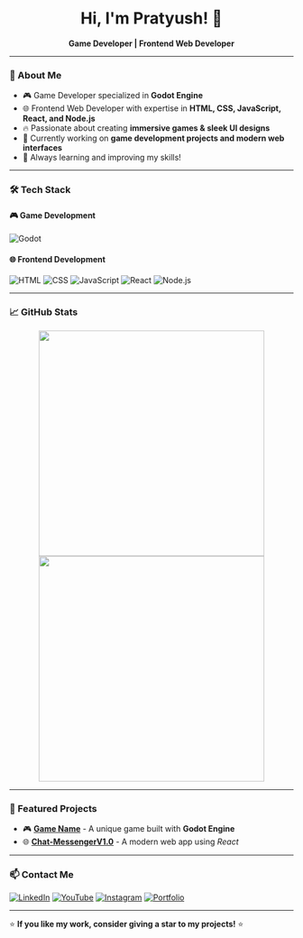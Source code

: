 

<h1 align="center">Hi, I'm Pratyush! 👋</h1>
<p align="center">
  <b>Game Developer | Frontend Web Developer</b>
</p>

---

### 🚀 About Me
- 🎮 Game Developer specialized in **Godot Engine**
- 🌐 Frontend Web Developer with expertise in **HTML, CSS, JavaScript, React, and Node.js**
- 🔥 Passionate about creating **immersive games & sleek UI designs**
- 📌 Currently working on **game development projects and modern web interfaces**
- 🎯 Always learning and improving my skills!

---

### 🛠 Tech Stack

#### 🎮 Game Development
![Godot](https://img.shields.io/badge/Godot-478CBF?style=for-the-badge&logo=godot-engine&logoColor=white)

#### 🌐 Frontend Development
![HTML](https://img.shields.io/badge/HTML5-E34F26?style=for-the-badge&logo=html5&logoColor=white)
![CSS](https://img.shields.io/badge/CSS3-1572B6?style=for-the-badge&logo=css3&logoColor=white)
![JavaScript](https://img.shields.io/badge/JavaScript-F7DF1E?style=for-the-badge&logo=javascript&logoColor=black)
![React](https://img.shields.io/badge/React-61DAFB?style=for-the-badge&logo=react&logoColor=black)
![Node.js](https://img.shields.io/badge/Node.js-339933?style=for-the-badge&logo=nodedotjs&logoColor=white)

---

### 📈 GitHub Stats
<p align="center">
  <img src="https://github-readme-stats.vercel.app/api?username=developer-pratyush&show_icons=true&theme=radical" width="400px"/>
  <img src="https://github-readme-streak-stats.herokuapp.com/?user=developer-pratyush&theme=radical" width="400px"/>
</p>

---

### 📌 Featured Projects
- 🎮 **[Game Name](https://github.com/your-username/game-repo)** - A unique game built with **Godot Engine**
- 🌐 **[Chat-MessengerV1.0](https://github.com/developer-pratyush/Chat-MessengerV1.0)** - A modern web app using *React*

---

### 📫 Contact Me
[![LinkedIn](https://img.shields.io/badge/LinkedIn-0A66C2?style=for-the-badge&logo=linkedin&logoColor=white)](https://www.linkedin.com/in/pratyushdev)
[![YouTube](https://img.shields.io/badge/YouTube-FF0000?style=for-the-badge&logo=youtube&logoColor=white)](https://www.youtube.com/@PratyushXDev)
[![Instagram](https://img.shields.io/badge/Instagram-E4405F?style=for-the-badge&logo=instagram&logoColor=white)](https://instagram.com/developer.pratyush)
[![Portfolio](https://img.shields.io/badge/Portfolio-000000?style=for-the-badge&logo=web&logoColor=white)](#)

---

⭐ **If you like my work, consider giving a star to my projects!** ⭐
